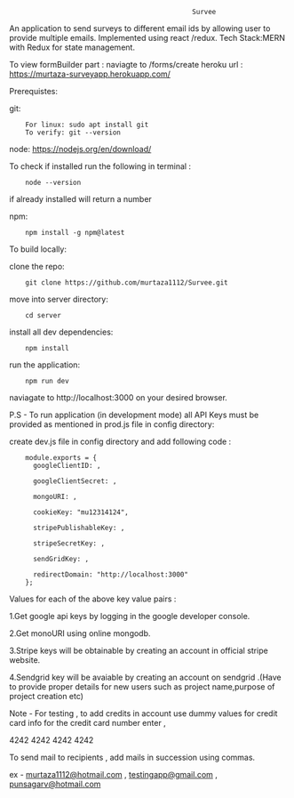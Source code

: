                                                   Survee

An application to send surveys to different email ids by allowing user to provide multiple emails.
Implemented using react /redux.
Tech Stack:MERN with Redux for state management.

To view formBuilder part : naviagte to /forms/create
heroku url : https://murtaza-surveyapp.herokuapp.com/

Prerequistes:

git:

        For linux: sudo apt install git
        To verify: git --version
        
node:   https://nodejs.org/en/download/

To check if installed run the following in terminal : 

        node --version
        
if already installed will return a number

npm:

        npm install -g npm@latest

To build locally:

clone the repo:

        git clone https://github.com/murtaza1112/Survee.git
        
move into server directory:
        
        cd server

install all dev dependencies:

        npm install
        
run the application:

        npm run dev

naviagate to http://localhost:3000 on your desired browser.

P.S - To run application (in development mode) all API Keys must be provided as mentioned in prod.js file in config directory: 

create dev.js file in config directory and add following code : 

        module.exports = {
          googleClientID: ,

          googleClientSecret: ,

          mongoURI: ,

          cookieKey: "mu12314124",

          stripePublishableKey: ,

          stripeSecretKey: ,

          sendGridKey: ,

          redirectDomain: "http://localhost:3000"
        };


Values for each of the above key value pairs : 

1.Get google api keys by logging in the google developer console.

2.Get monoURI using online mongodb.

3.Stripe keys will be obtainable by creating an account in official stripe website.

4.Sendgrid key will be avaiable by creating an account on sendgrid .(Have to provide proper details for new users such as project
name,purpose of project creation etc)

Note - For testing , to add credits in account use dummy values for credit card info for the credit card number enter ,

  4242 4242 4242 4242
  
 To send mail to recipients , add mails in succession using commas.
  
 ex - murtaza1112@hotmail.com , testingapp@gmail.com , punsagarv@hotmail.com
